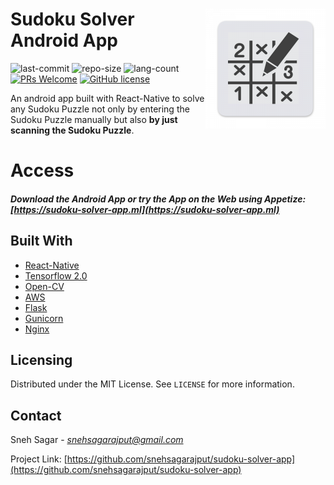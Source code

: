 # <img src="assests/sudoku-solver-logo.png" alt="Logo of the project" align="right">
# Sudoku Solver Android App
![last-commit](https://img.shields.io/github/last-commit/snehsagarajput/sudoku-solver-app) ![repo-size](https://img.shields.io/github/repo-size/snehsagarajput/sudoku-solver-app) ![lang-count](https://img.shields.io/github/languages/count/snehsagarajput/sudoku-solver-app) [![PRs Welcome](https://img.shields.io/badge/PRs-welcome-brightgreen.svg?style=flat-square)](http://makeapullrequest.com) [![GitHub license](https://img.shields.io/badge/license-MIT-blue.svg?style=flat-square)](https://github.com/your/your-project/blob/master/LICENSE)

An android app built with React-Native to solve any Sudoku Puzzle not only by entering the Sudoku Puzzle manually but also **by just scanning the Sudoku Puzzle**.

# Access
##### Download the Android App or try the App on the Web using Appetize: [https://sudoku-solver-app.ml](https://sudoku-solver-app.ml)


## Built With
* [React-Native](https://reactnative.dev/)
* [Tensorflow 2.0](https://www.tensorflow.org/overview/) 
* [Open-CV](https://opencv.org/)
* [AWS](https://aws.amazon.com/)
* [Flask](https://palletsprojects.com/p/flask/)
* [Gunicorn](https://gunicorn.org/)
* [Nginx](https://www.nginx.com/)

## Licensing
Distributed under the MIT License. See `LICENSE` for more information.

## Contact

Sneh Sagar - [_snehsagarajput@gmail.com_]()

Project Link: [https://github.com/snehsagarajput/sudoku-solver-app](https://github.com/snehsagarajput/sudoku-solver-app)
